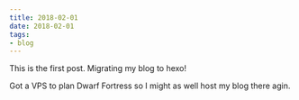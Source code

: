 ```yaml
---
title: 2018-02-01
date: 2018-02-01
tags: 
- blog
---
```


This is the first post. Migrating my blog to hexo!

Got a VPS to plan Dwarf Fortress so I might as well host my blog there agin.